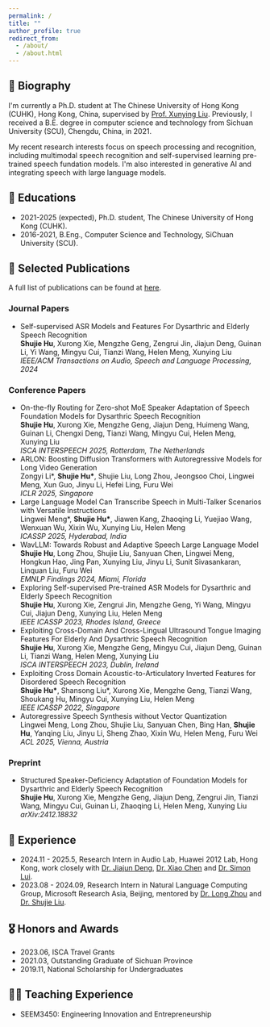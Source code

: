 ```yaml
---
permalink: /
title: ""
author_profile: true
redirect_from: 
  - /about/
  - /about.html
---
```


## 💬 Biography
I'm currently a Ph.D. student at The Chinese University of Hong Kong (CUHK), Hong Kong, China, supervised by [Prof. Xunying Liu](https://www.se.cuhk.edu.hk/people/academic-staff/prof-liu-xunying/). Previously, I received a B.E. degree in computer science and technology from Sichuan University (SCU), Chengdu, China, in 2021.

My recent research interests focus on speech processing and recognition, including multimodal speech recognition and self-supervised learning pre-trained speech fundation models. I'm also interested in generative AI and integrating speech with large language models.

## 📖 Educations
- 2021-2025 (expected), Ph.D. student, The Chinese University of Hong Kong (CUHK).
- 2016-2021, B.Eng., Computer Science and Technology, SiChuan University (SCU).

## 📝 Selected Publications
A full list of publications can be found at [here](https://scholar.google.com/citations?user=zyk30CYAAAAJ&hl=zh-CN).

### Journal Papers
- Self-supervised ASR Models and Features For Dysarthric and Elderly Speech Recognition  
**Shujie Hu**, Xurong Xie, Mengzhe Geng, Zengrui Jin, Jiajun Deng, Guinan Li, Yi Wang, Mingyu Cui, Tianzi Wang, Helen Meng, Xunying Liu  
*IEEE/ACM Transactions on Audio, Speech and Language Processing, 2024*

### Conference Papers
- On-the-fly Routing for Zero-shot MoE Speaker Adaptation of Speech Foundation Models for Dysarthric Speech Recognition  
**Shujie Hu**, Xurong Xie, Mengzhe Geng, Jiajun Deng, Huimeng Wang, Guinan Li, Chengxi Deng, Tianzi Wang, Mingyu Cui, Helen Meng, Xunying Liu  
*ISCA INTERSPEECH 2025, Rotterdam, The Netherlands*
- ARLON: Boosting Diffusion Transformers with Autoregressive Models for Long Video Generation  
Zongyi Li\*, **Shujie Hu\***, Shujie Liu, Long Zhou, Jeongsoo Choi, Lingwei Meng, Xun Guo, Jinyu Li, Hefei Ling, Furu Wei  
*ICLR 2025, Singapore*
- Large Language Model Can Transcribe Speech in Multi-Talker Scenarios with Versatile Instructions  
Lingwei Meng\*, **Shujie Hu\***, Jiawen Kang, Zhaoqing Li, Yuejiao Wang, Wenxuan Wu, Xixin Wu, Xunying Liu, Helen Meng  
*ICASSP 2025, Hyderabad, India*
- WavLLM: Towards Robust and Adaptive Speech Large Language Model  
**Shujie Hu**, Long Zhou, Shujie Liu, Sanyuan Chen, Lingwei Meng, Hongkun Hao, Jing Pan, Xunying Liu, Jinyu Li, Sunit Sivasankaran, Linquan Liu, Furu Wei  
*EMNLP Findings 2024, Miami, Florida*
- Exploring Self-supervised Pre-trained ASR Models for Dysarthric and Elderly Speech Recognition  
**Shujie Hu**, Xurong Xie, Zengrui Jin, Mengzhe Geng, Yi Wang, Mingyu Cui, Jiajun Deng, Xunying Liu, Helen Meng  
*IEEE ICASSP 2023, Rhodes Island, Greece*
- Exploiting Cross-Domain And Cross-Lingual Ultrasound Tongue Imaging Features For Elderly And Dysarthric Speech Recognition  
**Shujie Hu**, Xurong Xie, Mengzhe Geng, Mingyu Cui, Jiajun Deng, Guinan Li, Tianzi Wang, Helen Meng, Xunying Liu  
*ISCA INTERSPEECH 2023, Dublin, Ireland*
- Exploiting Cross Domain Acoustic-to-Articulatory Inverted Features for Disordered Speech Recognition  
**Shujie Hu\***, Shansong Liu\*, Xurong Xie, Mengzhe Geng, Tianzi Wang, Shoukang Hu, Mingyu Cui, Xunying Liu, Helen Meng  
*IEEE ICASSP 2022, Singapore*
- Autoregressive Speech Synthesis without Vector Quantization  
Lingwei Meng, Long Zhou, Shujie Liu, Sanyuan Chen, Bing Han, **Shujie Hu**, Yanqing Liu, Jinyu Li, Sheng Zhao, Xixin Wu, Helen Meng, Furu Wei  
*ACL 2025, Vienna, Austria*

### Preprint
- Structured Speaker-Deficiency Adaptation of Foundation Models for Dysarthric and Elderly Speech Recognition  
**Shujie Hu**, Xurong Xie, Mengzhe Geng, Jiajun Deng, Zengrui Jin, Tianzi Wang, Mingyu Cui, Guinan Li, Zhaoqing Li, Helen Meng, Xunying Liu  
*arXiv:2412.18832*


## 💼 Experience
- 2024.11 - 2025.5, Research Intern in Audio Lab, Huawei 2012 Lab, Hong Kong, work closely with [Dr. Jiajun Deng](https://jjdean321.github.io/), [Dr. Xiao Chen](https://www.linkedin.com/in/xiao-chen-065185167/?originalSubdomain=hk) and [Dr. Simon Lui](https://www.simonlui.com/about/).  
- 2023.08 - 2024.09, Research Intern in Natural Language Computing Group, Microsoft Research Asia, Beijing, mentored by [Dr. Long Zhou](https://long-zhou.github.io/) and [Dr. Shujie Liu](https://www.microsoft.com/en-us/research/people/shujliu/).

## 🎖 Honors and Awards
- 2023.06, ISCA Travel Grants
- 2021.03, Outstanding Graduate of Sichuan Province
- 2019.11, National Scholarship for Undergraduates

## 🧑‍🏫 Teaching Experience
- SEEM3450: Engineering Innovation and Entrepreneurship

